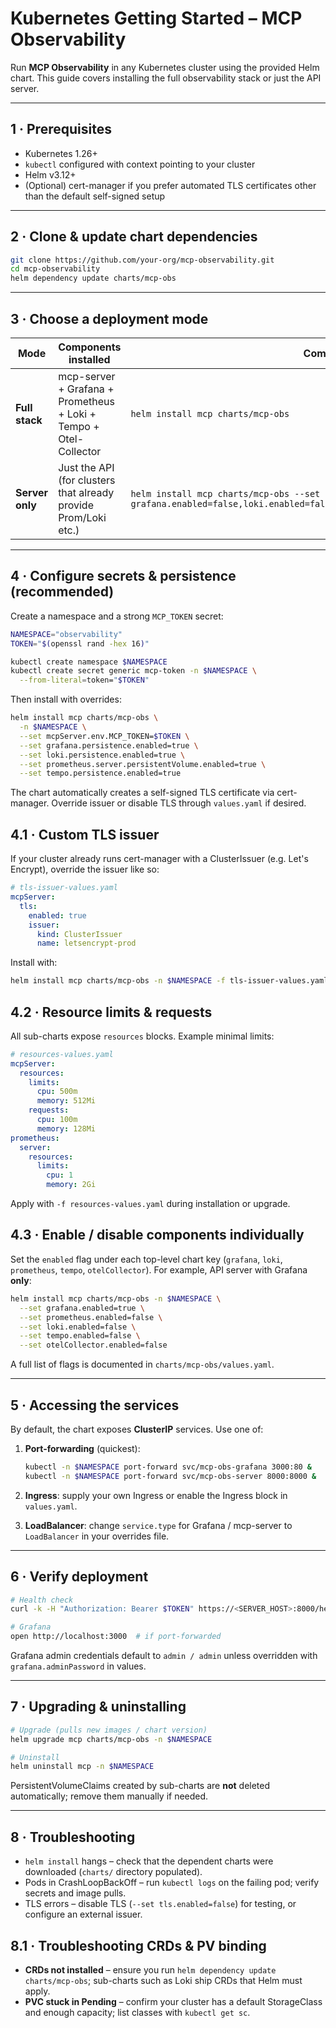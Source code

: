 # Kubernetes Getting Started – MCP Observability

Run **MCP Observability** in any Kubernetes cluster using the provided Helm chart. This guide covers installing the full observability stack or just the API server.

---

## 1 · Prerequisites

* Kubernetes 1.26+
* `kubectl` configured with context pointing to your cluster
* Helm v3.12+
* (Optional) cert-manager if you prefer automated TLS certificates other than the default self-signed setup

---

## 2 · Clone & update chart dependencies

```bash
git clone https://github.com/your-org/mcp-observability.git
cd mcp-observability
helm dependency update charts/mcp-obs
```

---

## 3 · Choose a deployment mode

| Mode | Components installed | Command snippet |
|------|----------------------|-----------------|
| **Full stack** | mcp-server + Grafana + Prometheus + Loki + Tempo + Otel-Collector | `helm install mcp charts/mcp-obs` |
| **Server only** | Just the API (for clusters that already provide Prom/Loki etc.) | `helm install mcp charts/mcp-obs --set grafana.enabled=false,loki.enabled=false,prometheus.enabled=false,tempo.enabled=false` |

---

## 4 · Configure secrets & persistence (recommended)

Create a namespace and a strong `MCP_TOKEN` secret:

```bash
NAMESPACE="observability"
TOKEN="$(openssl rand -hex 16)"

kubectl create namespace $NAMESPACE
kubectl create secret generic mcp-token -n $NAMESPACE \
  --from-literal=token="$TOKEN"
```

Then install with overrides:

```bash
helm install mcp charts/mcp-obs \
  -n $NAMESPACE \
  --set mcpServer.env.MCP_TOKEN=$TOKEN \
  --set grafana.persistence.enabled=true \
  --set loki.persistence.enabled=true \
  --set prometheus.server.persistentVolume.enabled=true \
  --set tempo.persistence.enabled=true
```

The chart automatically creates a self-signed TLS certificate via cert-manager. Override issuer or disable TLS through `values.yaml` if desired.

## 4.1 · Custom TLS issuer

If your cluster already runs cert-manager with a ClusterIssuer (e.g. Let's Encrypt), override the issuer like so:

```yaml
# tls-issuer-values.yaml
mcpServer:
  tls:
    enabled: true
    issuer:
      kind: ClusterIssuer
      name: letsencrypt-prod
```

Install with:

```bash
helm install mcp charts/mcp-obs -n $NAMESPACE -f tls-issuer-values.yaml
```

## 4.2 · Resource limits & requests

All sub-charts expose `resources` blocks. Example minimal limits:

```yaml
# resources-values.yaml
mcpServer:
  resources:
    limits:
      cpu: 500m
      memory: 512Mi
    requests:
      cpu: 100m
      memory: 128Mi
prometheus:
  server:
    resources:
      limits:
        cpu: 1
        memory: 2Gi
```

Apply with `-f resources-values.yaml` during installation or upgrade.

## 4.3 · Enable / disable components individually

Set the `enabled` flag under each top-level chart key (`grafana`, `loki`, `prometheus`, `tempo`, `otelCollector`). For example, API server with Grafana **only**:

```bash
helm install mcp charts/mcp-obs -n $NAMESPACE \
  --set grafana.enabled=true \
  --set prometheus.enabled=false \
  --set loki.enabled=false \
  --set tempo.enabled=false \
  --set otelCollector.enabled=false
```

A full list of flags is documented in `charts/mcp-obs/values.yaml`.

---

## 5 · Accessing the services

By default, the chart exposes **ClusterIP** services. Use one of:

1. **Port-forwarding** (quickest):

   ```bash
   kubectl -n $NAMESPACE port-forward svc/mcp-obs-grafana 3000:80 &
   kubectl -n $NAMESPACE port-forward svc/mcp-obs-server 8000:8000 &
   ```

2. **Ingress**: supply your own Ingress or enable the Ingress block in `values.yaml`.

3. **LoadBalancer**: change `service.type` for Grafana / mcp-server to `LoadBalancer` in your overrides file.

---

## 6 · Verify deployment

```bash
# Health check
curl -k -H "Authorization: Bearer $TOKEN" https://<SERVER_HOST>:8000/health

# Grafana
open http://localhost:3000  # if port-forwarded
```

Grafana admin credentials default to `admin / admin` unless overridden with `grafana.adminPassword` in values.

---

## 7 · Upgrading & uninstalling

```bash
# Upgrade (pulls new images / chart version)
helm upgrade mcp charts/mcp-obs -n $NAMESPACE

# Uninstall
helm uninstall mcp -n $NAMESPACE
```

PersistentVolumeClaims created by sub-charts are **not** deleted automatically; remove them manually if needed.

---

## 8 · Troubleshooting

* `helm install` hangs – check that the dependent charts were downloaded (`charts/` directory populated).
* Pods in CrashLoopBackOff – run `kubectl logs` on the failing pod; verify secrets and image pulls.
* TLS errors – disable TLS (`--set tls.enabled=false`) for testing, or configure an external issuer.

## 8.1 · Troubleshooting CRDs & PV binding

* **CRDs not installed** – ensure you run `helm dependency update charts/mcp-obs`; sub-charts such as Loki ship CRDs that Helm must apply.
* **PVC stuck in Pending** – confirm your cluster has a default StorageClass and enough capacity; list classes with `kubectl get sc`. 